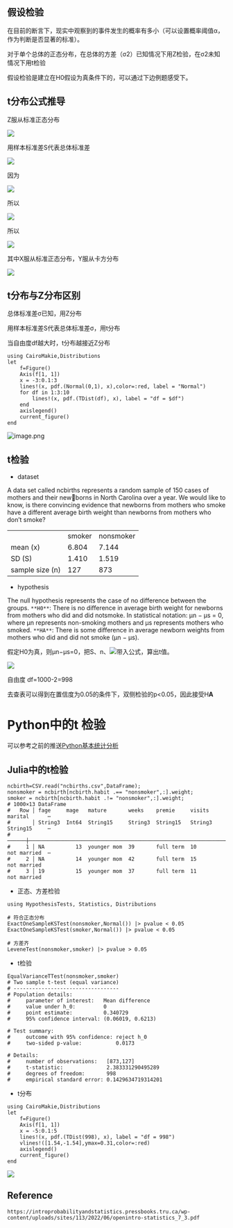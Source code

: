## 假设检验

在目前的断言下，现实中观察到的事件发生的概率有多小（可以设置概率阈值α，作为判断是否显著的标准）。

对于单个总体的正态分布，在总体的方差（σ2）已知情况下用Z检验，在σ2未知情况下用t检验

假设检验是建立在H0假设为真条件下的，可以通过下边例题感受下。

## t分布公式推导

Z服从标准正态分布

![](https://cdn.nlark.com/yuque/__latex/7c82d456e03b2631237b2106ef336615.svg)

用样本标准差S代表总体标准差

![](https://cdn.nlark.com/yuque/__latex/f08dbe2d4b49e2a7cdf66c2cb9aed468.svg)

因为

![](https://cdn.nlark.com/yuque/__latex/e17a4853eb615435783e9712fc3e45a8.svg)

所以

![](https://cdn.nlark.com/yuque/__latex/4e189a70cac4714fd17b81c3d41dd8a5.svg)

所以

![](https://cdn.nlark.com/yuque/__latex/fd307f7f96b8f2dcdaf56c8cf2e2b098.svg)

其中X服从标准正态分布，Y服从卡方分布

![](https://cdn.nlark.com/yuque/__latex/5f84ad1889e2a2ae9befda17fad25a7b.svg)

## t分布与Z分布区别

总体标准差σ已知，用Z分布

用样本标准差S代表总体标准差σ，用t分布

当自由度df越大时，t分布越接近Z分布

```
using CairoMakie,Distributions
let
    f=Figure()
    Axis(f[1, 1])
    x = -3:0.1:3
    lines!(x, pdf.(Normal(0,1), x),color=:red, label = "Normal")
    for df in 1:3:10
        lines!(x, pdf.(TDist(df), x), label = "df = $df")
    end
    axislegend()
    current_figure()
end
```

![image.png](https://s2.loli.net/2025/09/08/L2TbiDRUfuAnvMd.png)


## t检验

- dataset

A data set called ncbirths represents a random sample of 150 cases of mothers and their newborns in North Carolina over a year. We would like to know, is there convincing evidence that newborns from mothers who smoke have a different average birth weight than newborns from mothers who don’t smoke?

|   |   |   |
|---|---|---|
||smoker|nonsmoker|
|mean (x)|6.804|7.144|
|SD (S)|1.410|1.519|
|sample size (n)|127|873|

- hypothesis

The null hypothesis represents the case of no difference between the groups. `**H0**`: There is no difference in average birth weight for newborns from mothers who did and did notsmoke. In statistical notation: µn − µs = 0, where µn represents non-smoking mothers and µs represents mothers who smoked. `**HA**`: There is some difference in average newborn weights from mothers who did and did not smoke (µn − µs).

假定H0为真，则μn−μs=0，把S、n、![](https://cdn.nlark.com/yuque/__latex/6434f058a27806cea31fdcc61d4bfa69.svg)带入公式，算出t值。

![](https://cdn.nlark.com/yuque/__latex/3b187fa0e6635a126ca07138d54ac750.svg)

自由度 df=1000-2=998

去查表可以得到在置信度为0.05的条件下，双侧检验的p<0.05，因此接受H**A**

# Python中的t 检验

可以参考之前的推送[Python基本统计分析](https://mp.weixin.qq.com/s/7Cm-PpH29SvhXydo6NwG5w)

## Julia中的t检验

```
ncbirth=CSV.read("ncbirths.csv",DataFrame);
nonsmoker = ncbirth[ncbirth.habit .== "nonsmoker",:].weight;
smoker = ncbirth[ncbirth.habit .!= "nonsmoker",:].weight;
# 1000×13 DataFrame
#   Row │ fage     mage   mature       weeks    premie     visits   marital      ⋯
#       │ String3  Int64  String15     String3  String15   String3  String15     ⋯
# ──────┼─────────────────────────────────────────────────────────────────────────
#     1 │ NA          13  younger mom  39       full term  10       not married  ⋯
#     2 │ NA          14  younger mom  42       full term  15       not married
#     3 │ 19          15  younger mom  37       full term  11       not married
```

- 正态、方差检验

```
using HypothesisTests, Statistics, Distributions

# 符合正态分布
ExactOneSampleKSTest(nonsmoker,Normal()) |> pvalue < 0.05
ExactOneSampleKSTest(smoker,Normal()) |> pvalue < 0.05

# 方差齐
LeveneTest(nonsmoker,smoker) |> pvalue > 0.05
```

- t检验

```
EqualVarianceTTest(nonsmoker,smoker)
# Two sample t-test (equal variance)
# ----------------------------------
# Population details:
#     parameter of interest:   Mean difference
#     value under h_0:         0
#     point estimate:          0.340729
#     95% confidence interval: (0.06019, 0.6213)

# Test summary:
#     outcome with 95% confidence: reject h_0
#     two-sided p-value:           0.0173

# Details:
#     number of observations:   [873,127]
#     t-statistic:              2.383331290495289
#     degrees of freedom:       998
#     empirical standard error: 0.1429634719314201
```

- t分布

```
using CairoMakie,Distributions
let
    f=Figure()
    Axis(f[1, 1])
    x = -5:0.1:5
    lines!(x, pdf.(TDist(998), x), label = "df = 998")
    vlines!([1.54,-1.54],ymax=0.31,color=:red)
    axislegend()
    current_figure()
end
```

![](https://s2.loli.net/2025/09/08/L2TbiDRUfuAnvMd.png)

## Reference

```
https://introprobabilityandstatistics.pressbooks.tru.ca/wp-content/uploads/sites/113/2022/06/openintro-statistics_7_3.pdf
```